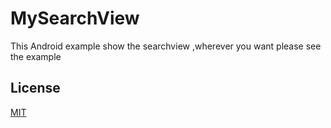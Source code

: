 # MySearchView
This Android example  show the searchview ,wherever you want please see the example

## License
[MIT](https://github.com/ghanshyam34/MySearchView/blob/master/LICENSE)



